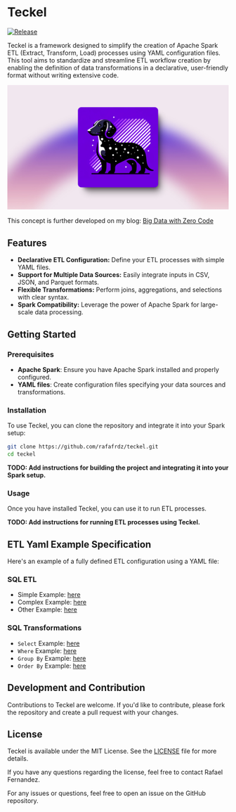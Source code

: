 # Teckel

[![Release](https://github.com/rafafrdz/teckel/actions/workflows/release.yml/badge.svg?branch=master)](https://github.com/rafafrdz/teckel/actions/workflows/release.yml)

Teckel is a framework designed to simplify the creation of Apache Spark ETL (Extract, Transform,
Load) processes using YAML configuration files. This tool aims to standardize and streamline ETL workflow creation by
enabling the definition of data transformations in a declarative, user-friendly format without writing extensive code.

![Logo](./docs/images/teckel-banner.png)

This concept is further developed on my
blog: [Big Data with Zero Code](https://blog.rafaelfernandez.dev/posts/big-data-with-zero-code/)

## Features

- **Declarative ETL Configuration:** Define your ETL processes with simple YAML files.
- **Support for Multiple Data Sources:** Easily integrate inputs in CSV, JSON, and Parquet formats.
- **Flexible Transformations:** Perform joins, aggregations, and selections with clear syntax.
- **Spark Compatibility:** Leverage the power of Apache Spark for large-scale data processing.

## Getting Started

### Prerequisites

- **Apache Spark**: Ensure you have Apache Spark installed and properly configured.
- **YAML files**: Create configuration files specifying your data sources and transformations.

### Installation

To use Teckel, you can clone the repository and integrate it into your Spark setup:

```bash
git clone https://github.com/rafafrdz/teckel.git
cd teckel
```

**TODO: Add instructions for building the project and integrating it into your Spark setup.**

### Usage

Once you have installed Teckel, you can use it to run ETL processes.

**TODO: Add instructions for running ETL processes using Teckel.**

## ETL Yaml Example Specification

Here's an example of a fully defined ETL configuration using a YAML file:

### SQL ETL
- Simple Example: [here](./docs/etl/simple.yaml)
- Complex Example: [here](./docs/etl/complex.yaml)
- Other Example: [here](./docs/etl/example.yaml)

### SQL Transformations
- `Select` Example: [here](./docs/etl/select.yaml)
- `Where` Example: [here](./docs/etl/where.yaml)
- `Group By` Example: [here](./docs/etl/group-by.yaml)
- `Order By` Example: [here](./docs/etl/order-by.yaml)


## Development and Contribution

Contributions to Teckel are welcome. If you'd like to contribute, please fork the repository and create a pull request
with your changes.

## License

Teckel is available under the MIT License. See the [LICENSE](./LICENSE) file for more details.

If you have any questions regarding the license, feel free to contact Rafael Fernandez.

For any issues or questions, feel free to open an issue on the GitHub repository.
